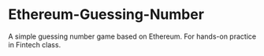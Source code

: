 # Ethereum-Guessing-Number
A simple guessing number game based on Ethereum. For hands-on practice in Fintech class.
